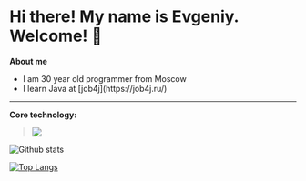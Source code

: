 ## <h1>Hi there! My name is Evgeniy. Welcome! 👋</h1>

<b>About me</b>

<ul>
  
<li>I am 30 year old programmer from Moscow</li>

<li>I learn Java at [job4j](https://job4j.ru/)</li>

</ul>

-----------------------------

<b>Core technology:</b>

>![](https://img.shields.io/badge/Java-%3E%3D1-orange)  

![Github stats](https://github-readme-stats.vercel.app/api?username=ivanhoe0&hide=stars,prs,issues,contribs)

[![Top Langs](https://github-readme-stats.vercel.app/api/top-langs/?username=ivanhoe0&layout=compact)](https://github.com/ShamRail/github-readme-stats)

<!--
**ivanhoe0/ivanhoe0** is a ✨ _special_ ✨ repository because its `README.md` (this file) appears on your GitHub profile.

Here are some ideas to get you started:

- 🔭 I’m currently working on ...
- 🌱 I’m currently learning ...
- 👯 I’m looking to collaborate on ...
- 🤔 I’m looking for help with ...
- 💬 Ask me about ...
- 📫 How to reach me: ...
- 😄 Pronouns: ...
- ⚡ Fun fact: ...
-->
